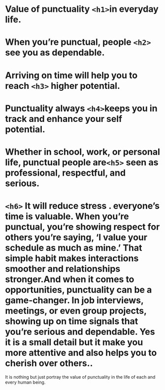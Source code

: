 # Value of punctuality `<h1>`in everyday life.
# When you’re punctual, people `<h2>` see you as dependable. 
# Arriving on time will help you to reach `<h3>` higher potential.
# Punctuality always `<h4>`keeps you in track and enhance your self potential.
# Whether in school, work, or personal life, punctual people are`<h5>` seen as professional, respectful, and serious. 
# `<h6>` It will reduce stress . everyone’s time is valuable. When you’re punctual, you’re showing respect for others you’re saying, ‘I value your schedule as much as mine.’ That simple habit makes interactions smoother and relationships stronger.And when it comes to opportunities, punctuality can be a game-changer. In job interviews, meetings, or even group projects, showing up on time signals that you’re serious and dependable. Yes it is a small detail but it make you more attentive and also helps you to cherish over others..



It is nothing but just portray the value of punctuality in the life of each and every human being.
